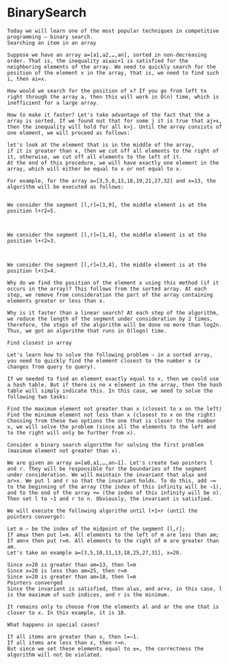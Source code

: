 # BinarySearch
    Today we will learn one of the most popular techniques in competitive programming — binary search.
    Searching an item in an array

    Suppose we have an array a=[a1,a2,…,an], sorted in non-decreasing order. That is, the inequality ai≤ai+1 is satisfied for the neighboring elements of the array. We need to quickly search for the position of the element x in the array, that is, we need to find such i, then ai=x.

    How would we search for the position of x? If you go from left to right through the array a, then this will work in O(n) time, which is inefficient for a large array.

    How to make it faster? Let's take advantage of the fact that the a array is sorted. If we found out that for some j it is true that aj>x, then the inequality will hold for all k>j. Until the array consists of one element, we will proceed as follows:

    let's look at the element that is in the middle of the array,
    if it is greater than x, then we cut off all elements to the right of it, otherwise, we cut off all elements to the left of it.
    At the end of this procedure, we will have exactly one element in the array, which will either be equal to x or not equal to x.

    For example, for the array a=[3,5,8,13,18,19,21,27,32] and x=13, the algorithm will be executed as follows:


    We consider the segment [l,r]=[1,9], the middle element is at the position l+r2=5.



    We consider the segment [l,r]=[1,4], the middle element is at the position l+r2=3.



    We consider the segment [l,r]=[3,4], the middle element is at the position l+r2=4.

    Why do we find the position of the element x using this method (if it occurs in the array)? This follows from the sorted array. At each step, we remove from consideration the part of the array containing elements greater or less than x.

    Why is it faster than a linear search? At each step of the algorithm, we reduce the length of the segment under consideration by 2 times, therefore, the steps of the algorithm will be done no more than log2n. Thus, we got an algorithm that runs in O(logn) time.

    Find closest in array

    Let's learn how to solve the following problem — in a sorted array, you need to quickly find the element closest to the number x (x changes from query to query).

    If we needed to find an element exactly equal to x, then we could use a hash table. But if there is no x element in the array, then the hash table will simply indicate this. In this case, we need to solve the following two tasks:

    Find the maximum element not greater than x (closest to x on the left)
    Find the minimum element not less than x (closest to x on the right)
    Choosing from these two options the one that is closer to the number x, we will solve the problem (since all the elements to the left and to the right will only be further from x).

    Consider a binary search algorithm for solving the first problem (maximum element not greater than x).

    We are given an array a=[a0,a1,…,an−1]. Let's create two pointers l and r. They will be responsible for the boundaries of the segment under consideration. We will maintain the invariant that al≤x and ar>x. We put l and r so that the invariant holds. To do this, add −∞ to the beginning of the array (the index of this infinity will be −1), and to the end of the array +∞ (the index of this infinity will be n). Then set l to −1 and r to n. Obviously, the invariant is satisfied.

    We will execute the following algorithm until l+1<r (until the pointers converge):

    Let m — be the index of the midpoint of the segment [l,r];
    If am≤x then put l=m. All elements to the left of m are less than am;
    If am>x then put r=m. All elements to the right of m are greater than am.
    Let's take an example a=[3,5,10,11,13,18,25,27,31], x=20.

    Since x=20 is greater than am=13, then l=m
    Since x=20 is less than am=25, then r=m
    Since x=20 is greater than am=18, then l=m
    Pointers converged
    Since the invariant is satisfied, then al≤x, and ar>x, in this case, l is the maximum of such indices, and r is the minimum.

    It remains only to choose from the elements al and ar the one that is closer to x. In this example, it is 18.

    What happens in special cases?

    If all items are greater than x, then l=−1.
    If all items are less than x, then r=n.
    But since we set these elements equal to ±∞, the correctness the algorithm will not be violated.